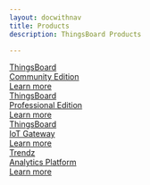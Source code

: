 ```yaml
---
layout: docwithnav
title: Products
description: ThingsBoard Products

---
```


<div class="cards">
    <a href="/docs/getting-started-guides/what-is-thingsboard/" class="card thingsboard-ce">
        <div class="card-title">
            <span class="title-text">ThingsBoard<br/>Community Edition</span>
        </div>
        <div class="card-img product community-edition-bg"></div>
        <div class="card-description">
            Learn more
        </div>
    </a>
    <a href="/products/thingsboard-pe/" class="card thingsboard-pe">
        <div class="card-title">
            <span class="title-text">ThingsBoard<br/>Professional Edition</span>
        </div>
        <div class="card-img product professional-edition-bg"></div>
        <div class="card-description">  
            Learn more
        </div>
    </a>
    <a href="/docs/iot-gateway/what-is-iot-gateway/" class="card thingsboard-gw">
        <div class="card-title">
            <span class="title-text">ThingsBoard<br/>IoT Gateway</span>
        </div>
        <div class="card-img product gateway-bg"></div>
        <div class="card-description">
            Learn more
        </div>
    </a>
    <a href="/products/trendz/" class="card thingsboard-ce">
        <div class="card-title">
            <span class="title-text">Trendz<br/>Analytics Platform</span>
        </div>
        <div class="card-img product community-edition-bg"></div>
        <div class="card-description">  
            Learn more
        </div>
    </a>
</div>
